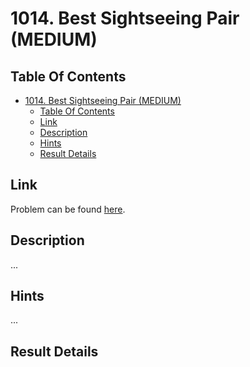 # 1014. Best Sightseeing Pair (MEDIUM)

## Table Of Contents

- [1014. Best Sightseeing Pair (MEDIUM)](#1014-best-sightseeing-pair-medium)
  - [Table Of Contents](#table-of-contents)
  - [Link](#link)
  - [Description](#description)
  - [Hints](#hints)
  - [Result Details](#result-details)

## Link

Problem can be found [here](https://leetcode.com/study-plan/).

## Description

...

## Hints

...

## Result Details
